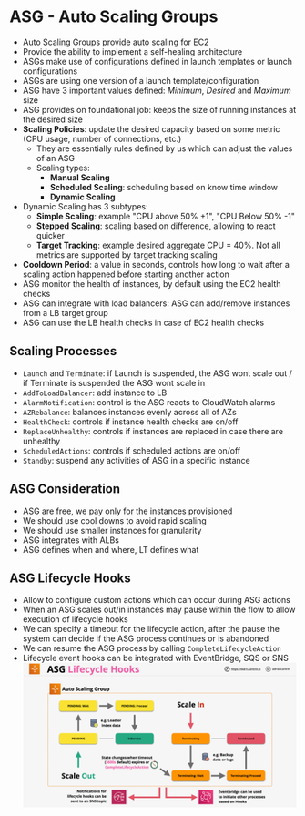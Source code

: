 # ASG - Auto Scaling Groups

- Auto Scaling Groups provide auto scaling for EC2
- Provide the ability to implement a self-healing architecture
- ASGs make use of configurations defined in launch templates or launch configurations
- ASGs are using one version of a launch template/configuration
- ASG have 3 important values defined: *Minimum*, *Desired* and *Maximum* size
- ASG provides on foundational job: keeps the size of running instances at the desired size
- **Scaling Policies**: update the desired capacity based on some metric (CPU usage, number of connections, etc.)
    - They are essentially rules defined by us which can adjust the values of an ASG
    - Scaling types:
        - **Manual Scaling**
        - **Scheduled Scaling**: scheduling based on know time window
        - **Dynamic Scaling**
- Dynamic Scaling has 3 subtypes:
    - **Simple Scaling**: example "CPU above 50%  +1", "CPU Below 50% -1"
    - **Stepped Scaling**: scaling based on difference, allowing to react quicker
    - **Target Tracking**: example desired aggregate CPU = 40%. Not all metrics are supported by target tracking scaling
- **Cooldown Period**: a value in seconds, controls how long to wait after a scaling action happened before starting another action
- ASG monitor the health of instances, by default using the EC2 health checks
- ASG can integrate with load balancers: ASG can add/remove instances from a LB target group
- ASG can use the LB health checks in case of EC2 health checks

## Scaling Processes

- `Launch` and `Terminate`: if Launch is suspended, the ASG wont scale out / if Terminate is suspended the ASG wont scale in
- `AddToLoadBalancer`: add instance to LB
- `AlarmNotification`: control is the ASG reacts to CloudWatch alarms
- `AZRebalance`: balances instances evenly across all of AZs
- `HealthCheck`: controls if instance health checks are on/off
- `ReplaceUnhealthy`: controls if instances are replaced in case there are unhealthy
- `ScheduledActions`: controls if scheduled actions are on/off
- `Standby`: suspend any activities of ASG in a specific instance

## ASG Consideration

- ASG are free, we pay only for the instances provisioned
- We should use cool downs to avoid rapid scaling
- We should use smaller instances for granularity
- ASG integrates with ALBs
- ASG defines when and where, LT defines what

## ASG Lifecycle Hooks

- Allow to configure custom actions which can occur during ASG actions
- When an ASG scales out/in instances may pause within the flow to allow execution of lifecycle hooks
- We can specify a timeout for the lifecycle action, after the pause the system can decide if the ASG process continues or is abandoned
- We can resume the ASG process by calling `CompleteLifecycleAction`
- Lifecycle event hooks can be integrated with EventBridge, SQS or SNS
![ASG Lifecycle Hooks](images/ASGArchitecture3.png)
